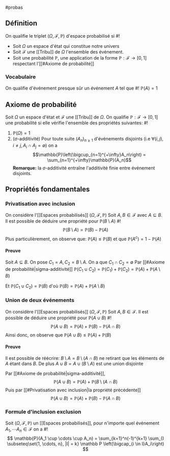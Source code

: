 #probas
## Définition
On qualifie le triplet $(\Omega, \mathcal{F}, \mathbb{P})$ d'espace probabilisé si #!
- Soit $\Omega$ un espace d'état qui constitue notre univers
- Soit $\mathcal{F}$ une [[Tribu]] de $\Omega$ l'ensemble des événement.
- Soit une probabilité $\mathbb{P}$, une application de la forme $\mathbb{P} : \mathcal{F} \to [0,1]$ respectant l'[[#Axiome de probabilité]]
<!--ID: 1707586301874-->

### Vocabulaire
On qualifie d'événement presque sûr un événement $A$ tel que #!
$\mathbb P(A) = 1$
<!--ID: 1707592075745-->

## Axiome de probabilité
Soit $\Omega$ un espace d'état et $\mathcal{F}$ une [[Tribu]] de $\Omega$. On qualifie $\mathbb{P} : \mathcal{F} \to [0,1]$ une probabilité si elle vérifie l'ensemble des propriétés suivantes: #!
1. $\mathbb{P}(\Omega) = 1$
2. ($\sigma$-additivité) Pour toute suite $(A_n)_{n\geq 1}$ d'événements disjoints (i.e $\forall (i,j), i \not = j, A_i \cap A_j = \emptyset$) on a $$\mathbb{P}\left(\bigcup_{n=1}^{+\infty}A_n\right) = \sum_{n=1}^{+\infty}\mathbb{P}(A_n)$$
**Remarque:** la $\sigma$-additivité entraîne l'additivité finie entre événement disjoints.
<!--ID: 1707586321110-->

## Propriétés fondamentales
### Privatisation avec inclusion
On considère l'[[Espaces probabilisés]] $(\Omega, \mathcal{F}, \mathbb{P})$ Soit $A,B \in \mathcal{F}$ avec $A \subseteq B$. Il est possible de déduire une propriété pour $\mathbb{P}(B \setminus A)$ #!
$$ \mathbb{P}(B \setminus A) = \mathbb P(B) - \mathbb P(A)$$
Plus particulièrement, on observe que: $\mathbb P(A) \leq \mathbb P(B)$ et que $\mathbb P(A^c) = 1 - \mathbb P(A)$ 
<!--ID: 1707588267113-->

#### Preuve
Soit $A \subseteq B$. On pose $C_1 = A, C_2 = B\setminus A$. On a que $C_1 \cap C_2 = \emptyset$
Par [[#Axiome de probabilité|sigma-additivité]] $\mathbb P(C_1 \cup C_2) = \mathbb P(C_1) + \mathbb P(C_2) = \mathbb P(A) + \mathbb{P}(A \setminus B)$ 

Et $\mathbb{P}(C_1 \cup C_2) = \mathbb P (B)$ d'où $\mathbb{P}(B)= \mathbb{P}(A) + \mathbb{P}(A \setminus B)$ 
$$\tag*{$\blacksquare$}$$

### Union de deux événements
On considère l'[[Espaces probabilisés]] $(\Omega, \mathcal{F}, \mathbb{P})$ Soit $A,B \in \mathcal{F}$. Il est possible de déduire une propriété pour $\mathbb{P}(A \cup B)$ #!
$$ \mathbb P(A \cup B) = \mathbb P(A) + \mathbb P(B) - \mathbb P(A \cap B) $$
Ainsi donc, on observe que $\mathbb P(A \cup B) \leq \mathbb P(A) + \mathbb P(B)$ 
<!--ID: 1707588800764-->

#### Preuve
Il est possible de réécrire: $B \setminus A = B \setminus (A \cap B)$ ne retirant que les éléments de $A$ étant dans $B$.
De plus $A \cup B = A \cup (B \setminus A)$ est une union disjointe

Par [[#Axiome de probabilité|sigma-additivité]],
$$\mathbb P(A \cup B) = \mathbb P(A) + \mathbb P(B \setminus (A \cap B)$$
Puis par [[#Privatisation avec inclusion|la propriété précédente]] 
$$\mathbb P(A \cup B) = \mathbb P(A) + \mathbb P(B) - \mathbb P (A \cap B)$$
$$\tag*{$\blacksquare$}$$

### Formule d'inclusion exclusion
Soit $(\Omega, \mathcal{F}, \mathbb{P})$ un [[Espaces probabilisés]], pour n'importe quel événement $A_1, \cdots A_n \in \mathcal{F}$ on a #!
$$ \mathbb{P}(A_1 \cup \cdots \cup A_n) = \sum_{k=1}^n(-1)^{k+1} \sum_{I \subseteq\set{1, \cdots, n}, |I| = k} \mathbb P \left(\bigcap_{i \in I}A_i\right) $$
<!--ID: 1707589371896-->

















